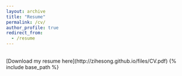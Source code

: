 ```yaml
---
layout: archive
title: "Resume"
permalink: /cv/
author_profile: true
redirect_from:
  - /resume
---
```

<br>
[Download my resume here](http://zihesong.github.io/files/CV.pdf)
{% include base_path %}
